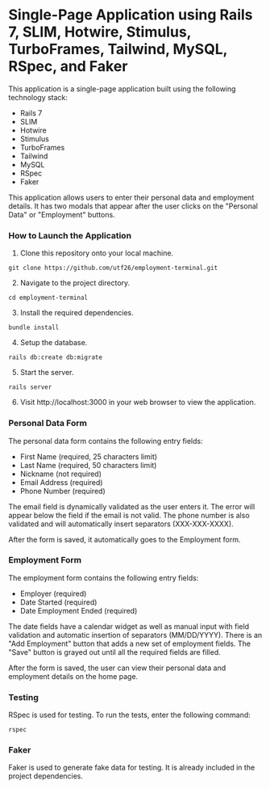 # Single-Page Application using Rails 7, SLIM, Hotwire, Stimulus, TurboFrames, Tailwind, MySQL, RSpec, and Faker

This application is a single-page application built using the following technology stack:

- Rails 7
- SLIM
- Hotwire
- Stimulus
- TurboFrames
- Tailwind
- MySQL
- RSpec
- Faker

This application allows users to enter their personal data and employment details. It has two modals that appear after
the user clicks on the "Personal Data" or "Employment" buttons.

### How to Launch the Application

1. Clone this repository onto your local machine.

```
git clone https://github.com/utf26/employment-terminal.git
```

2. Navigate to the project directory.

```
cd employment-terminal
```

3. Install the required dependencies.

```
bundle install
```

4. Setup the database.

```
rails db:create db:migrate
```

5. Start the server.

```
rails server
```

6. Visit http://localhost:3000 in your web browser to view the application.

### Personal Data Form

The personal data form contains the following entry fields:

- First Name (required, 25 characters limit)
- Last Name (required, 50 characters limit)
- Nickname (not required)
- Email Address (required)
- Phone Number (required)

The email field is dynamically validated as the user enters it. The error will appear below the field if the email is
not valid. The phone number is also validated and will automatically insert separators (XXX-XXX-XXXX).

After the form is saved, it automatically goes to the Employment form.

### Employment Form

The employment form contains the following entry fields:

- Employer (required)
- Date Started (required)
- Date Employment Ended (required)

The date fields have a calendar widget as well as manual input with field validation and automatic insertion of
separators (MM/DD/YYYY). There is an "Add Employment" button that adds a new set of employment fields. The "Save" button
is grayed out until all the required fields are filled.

After the form is saved, the user can view their personal data and employment details on the home page.

### Testing

RSpec is used for testing. To run the tests, enter the following command:

```rspec```

### Faker

Faker is used to generate fake data for testing. It is already included in the project dependencies.